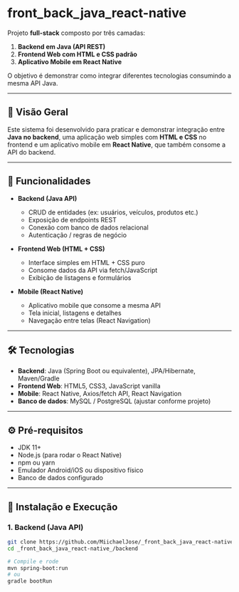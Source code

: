 # front_back_java_react-native

Projeto **full-stack** composto por três camadas:

1. **Backend em Java (API REST)**  
2. **Frontend Web com HTML e CSS padrão**  
3. **Aplicativo Mobile em React Native**  

O objetivo é demonstrar como integrar diferentes tecnologias consumindo a mesma API Java.

---

## 📖 Visão Geral

Este sistema foi desenvolvido para praticar e demonstrar integração entre **Java no backend**, uma aplicação web simples com **HTML e CSS** no frontend e um aplicativo mobile em **React Native**, que também consome a API do backend.

---

## 🧩 Funcionalidades

- **Backend (Java API)**  
  - CRUD de entidades (ex: usuários, veículos, produtos etc.)  
  - Exposição de endpoints REST  
  - Conexão com banco de dados relacional  
  - Autenticação / regras de negócio  

- **Frontend Web (HTML + CSS)**  
  - Interface simples em HTML + CSS puro  
  - Consome dados da API via fetch/JavaScript  
  - Exibição de listagens e formulários  

- **Mobile (React Native)**  
  - Aplicativo mobile que consome a mesma API  
  - Tela inicial, listagens e detalhes  
  - Navegação entre telas (React Navigation)  

---

## 🛠️ Tecnologias

- **Backend**: Java (Spring Boot ou equivalente), JPA/Hibernate, Maven/Gradle  
- **Frontend Web**: HTML5, CSS3, JavaScript vanilla  
- **Mobile**: React Native, Axios/fetch API, React Navigation  
- **Banco de dados**: MySQL / PostgreSQL (ajustar conforme projeto)  

---

## ⚙️ Pré-requisitos

- JDK 11+  
- Node.js (para rodar o React Native)  
- npm ou yarn  
- Emulador Android/iOS ou dispositivo físico  
- Banco de dados configurado  

---

## 🚀 Instalação e Execução

### 1. Backend (Java API)

```bash
git clone https://github.com/MiichaelJose/_front_back_java_react-native_.git
cd _front_back_java_react-native_/backend

# Compile e rode
mvn spring-boot:run
# ou
gradle bootRun
